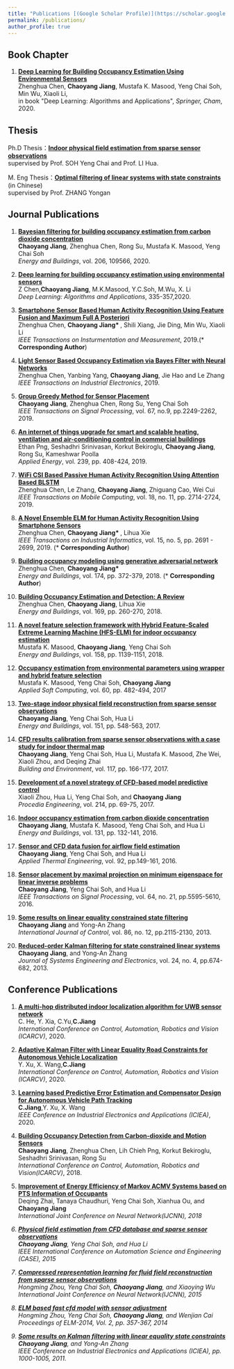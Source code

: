 ```yaml
---
title: "Publications [(Google Scholar Profile)](https://scholar.google.com/citations?hl=en&user=0-T9nE0AAAAJ)"
permalink: /publications/
author_profile: true
---
```


## Book Chapter
1. <b>[Deep Learning for Building Occupancy Estimation Using Environmental Sensors](https://link.springer.com/chapter/10.1007/978-3-030-31760-7_11)</b> <br> 
Zhenghua Chen, <b>Chaoyang Jiang</b>, Mustafa K. Masood, Yeng Chai Soh, Min Wu, Xiaoli Li,<br> in book
"Deep Learning: Algorithms and Applications", <i>Springer, Cham</i>, 2020.

## Thesis
Ph.D Thesis：<b>[Indoor physical field estimation from sparse sensor observations](https://dr.ntu.edu.sg/handle/10356/72572)</b><br>
                supervised by Prof. SOH Yeng Chai and Prof. LI Hua.

M. Eng Thesis：<b>[Optimal filtering of linear systems with state constraints](http://www.wanfangdata.com.cn/details/detail.do?_type=degree&id=D262398#)</b> (in Chinese)<br>
                  supervised by Prof. ZHANG Yongan
  
## Journal Publications
1. <b>[Bayesian filtering for building occupancy estimation from carbon dioxide concentration](https://www.sciencedirect.com/science/article/pii/S0378778819312721)</b> <br>
<b>Chaoyang Jiang</b>, Zhenghua Chen, Rong Su,  Mustafa K. Masood, Yeng Chai Soh<br>
<i>Energy and Buildings</i>, vol. 206, 109566, 2020.


1. <b>[Deep learning for building occupancy estimation using environmental sensors](https://sc.panda321.com/citations?view_op=view_citation&hl=zh-CN&user=0-T9nE0AAAAJ&sortby=pubdate&citation_for_view=0-T9nE0AAAAJ:q3CdL3IzO_QC)</b> <br>
Z Chen,<b>Chaoyang Jiang</b>, M.K.Masood, Y.C.Soh, M.Wu, X. Li<br>
<i>Deep Learning: Algorithms and Applications</i>, 335-357,2020.


1. <b>[Smartphone Sensor Based Human Activity Recognition Using Feature Fusion and Maximum Full A Posteriori](https://ieeexplore.ieee.org/document/8856227)</b> <br>
Zhenghua Chen, <b>Chaoyang Jiang* </b>, Shili Xiang, Jie Ding, Min Wu, Xiaoli Li<br>
<i>IEEE Transactions on Insturmentation and Measurement</i>, 2019.(* <b>Corresponding Author</b>)


1. <b>[Light Sensor Based Occupancy Estimation via Bayes Filter with Neural Networks](https://ieeexplore.ieee.org/document/8798996)</b> <br> 
Zhenghua Chen, Yanbing Yang, <b>Chaoyang Jiang</b>, Jie Hao and Le Zhang<br>
<i>IEEE Transactions on Industrial Electronics</i>, 2019.


1. <b>[Group Greedy Method for Sensor Placement](https://ieeexplore.ieee.org/abstract/document/8658116)</b> <br> 
<b>Chaoyang Jiang</b>, Zhenghua Chen, Rong Su, Yeng Chai Soh<br>
<i>IEEE Transactions on Signal Processing</i>, vol. 67, no.9, pp.2249-2262, 2019.

1. <b>[An internet of things upgrade for smart and scalable heating, ventilation and air-conditioning control in commercial buildings](https://www.sciencedirect.com/science/article/pii/S0306261919302582)</b> <br> 
Ethan Png, Seshadhri Srinivasan, Korkut Bekiroglu, <b>Chaoyang Jiang</b>, Rong Su, Kameshwar Poolla<br>
<i>Applied Energy</i>, vol. 239, pp. 408-424, 2019.

1. <b>[WiFi CSI Based Passive Human Activity Recognition Using Attention Based BLSTM](https://ieeexplore.ieee.org/abstract/document/8514811)</b> <br> 
Zhenghua Chen, Le Zhang, <b>Chaoyang Jiang</b>, Zhiguang Cao, Wei Cui<br>
<i>IEEE Transactions on Mobile Computing</i>, vol. 18, no. 11, pp. 2714-2724, 2019. 

1. <b>[A Novel Ensemble ELM for Human Activity Recognition Using Smartphone Sensors](https://ieeexplore.ieee.org/abstract/document/8462779)</b> <br> 
Zhenghua Chen, <b>Chaoyang Jiang* </b>, Lihua Xie<br>
<i>IEEE Transactions on Industrial Informatics</i>, vol. 15, no. 5, pp. 2691 - 2699, 2019. (* <b>Corresponding Author</b>)


1. <b>[Building occupancy modeling using generative adversarial network](https://www.sciencedirect.com/science/article/pii/S0378778818310831)</b> <br> 
Zhenghua Chen, <b>Chaoyang Jiang* </b><br>
<i>Energy and Buildings</i>, vol. 174, pp. 372-379, 2018. (* <b>Corresponding Author</b>)

1. <b>[Building Occupancy Estimation and Detection: A Review](https://www.sciencedirect.com/science/article/pii/S0378778818301506)</b> <br> 
Zhenghua Chen, <b>Chaoyang Jiang</b>, Lihua Xie<br>
<i>Energy and Buildings</i>, vol. 169, pp. 260-270, 2018.

1. <b>[A novel feature selection framework with Hybrid Feature-Scaled Extreme Learning Machine (HFS-ELM) for indoor occupancy estimation](https://www.sciencedirect.com/science/article/pii/S0378778817300798)</b> <br> 
Mustafa K. Masood, <b>Chaoyang Jiang</b>, Yeng Chai Soh<br>
<i>Energy and Buildings</i>, vol. 158, pp. 1139-1151, 2018.

1. <b>[Occupancy estimation from environmental parameters using wrapper and hybrid feature selection](https://www.sciencedirect.com/science/article/pii/S1568494617304040)</b> <br> 
Mustafa K. Masood,  Yeng Chai Soh, <b>Chaoyang Jiang</b> <br>
<i>Applied Soft Computing</i>, vol. 60, pp. 482-494, 2017

1. <b>[Two-stage indoor physical field reconstruction from sparse sensor observations](https://www.sciencedirect.com/science/article/pii/S0378778817311507)</b> <br> 
<b>Chaoyang Jiang</b>, Yeng Chai Soh, Hua Li<br>
<i>Energy and Buildings</i>, vol. 151, pp. 548-563, 2017.

1. <b>[CFD results calibration from sparse sensor observations with a case study for indoor thermal map](https://www.sciencedirect.com/science/article/pii/S0360132317300677)</b> <br> 
<b>Chaoyang Jiang</b>, Yeng Chai Soh, Hua Li, Mustafa K. Masood, Zhe Wei, Xiaoli Zhou, and Deqing Zhai<br>
<i>Building and Environment</i>, vol. 117, pp. 166-177, 2017.

1. <b>[Development of a novel strategy of CFD-based model predictive control](https://www.sciencedirect.com/science/article/pii/S1877705817333660)</b> <br> 
Xiaoli Zhou, Hua Li, Yeng Chai Soh, and <b>Chaoyang Jiang</b><br>
<i>Procedia Engineering</i>, vol. 214, pp. 69-75, 2017.

1. <b>[Indoor occupancy estimation from carbon dioxide concentration](https://www.sciencedirect.com/science/article/pii/S0378778816308027)</b> <br> 
<b>Chaoyang Jiang</b>, Mustafa K. Masood, Yeng Chai Soh, and Hua Li<br>
<i>Energy and Buildings</i>, vol. 131, pp. 132-141, 2016.

1. <b>[Sensor and CFD data fusion for airflow field estimation](https://www.sciencedirect.com/science/article/pii/S1359431115010030)</b> <br> 
<b>Chaoyang Jiang</b>, Yeng Chai Soh, and Hua Li<br>
<i>Applied Thermal Engineering</i>, vol. 92, pp.149-161, 2016.

1. <b>[Sensor placement by maximal projection on minimum eigenspace for linear inverse problems](https://ieeexplore.ieee.org/abstract/document/7480383)</b> <br> 
<b>Chaoyang Jiang</b>, Yeng Chai Soh, and Hua Li<br>
<i>IEEE Transactions on Signal Processing</i>, vol. 64, no. 21, pp.5595-5610, 2016.

1. <b>[Some results on linear equality constrained state filtering](https://www.tandfonline.com/doi/full/10.1080/00207179.2013.801565)</b> <br> 
<b>Chaoyang Jiang</b> and Yong-An Zhang<br>
<i>International Journal of Control</i>, vol. 86, no. 12, pp.2115-2130, 2013.

1. <b>[Reduced-order Kalman filtering for state constrained linear systems](https://www.researchgate.net/publication/260650962_Reduced-order_Kalman_filtering_for_state_constrained_linear_systems)</b> <br> 
<b>Chaoyang Jiang</b>, and Yong-An Zhang<br>
<i>Journal of Systems Engineering and Electronics</i>, vol. 24, no. 4, pp.674-682, 2013.

## Conference Publications

1. <b>[A multi-hop distributed indoor localization algorithm for UWB sensor network ](https://ieeexplore.ieee.org/abstract/document/9305442)</b><br>
   C. He, Y. Xia, C.Yu,<b>C.Jiang</b><br>
<i>International Conference on Control, Automation, Robotics and Vision (ICARCV)</i>, 2020.

1. <b>[Adaptive Kalman Filter with Linear Equality Road Constraints for Autonomous Vehicle Localization](https://sc.panda321.com/citations?view_op=view_citation&hl=zh-CN&user=0-T9nE0AAAAJ&sortby=pubdate&citation_for_view=0-T9nE0AAAAJ:0N-VGjzr574C)</b><br>
   Y. Xu, X. Wang,<b>C.Jiang</b><br>
<i>International Conference on Control, Automation, Robotics and Vision (ICARCV)</i>, 2020.

1. <b>[Learning based Predictive Error Estimation and Compensator Design for Autonomous Vehicle Path Tracking](https://sc.panda321.com/citations?view_op=view_citation&hl=zh-CN&user=0-T9nE0AAAAJ&sortby=pubdate&citation_for_view=0-T9nE0AAAAJ:Ug5p-4gJ2f0C)</b><br>
   <b>C.Jiang</b>,Y. Xu, X. Wang<br>
<i>IEEE Conference on Industrial Electronics and Applications (ICIEA)</i>, 2020.

1. <b>[Building Occupancy Detection from Carbon-dioxide and Motion Sensors](https://ieeexplore.ieee.org/abstract/document/8581229)</b><br>
<b>Chaoyang Jiang</b>, Zhenghua Chen, Lih Chieh Png, Korkut Bekiroglu, Seshadhri Srinivasan, Rong Su<br>
<i>International Conference on Control,  Automation, Robotics and Vision(ICARCV)</i>, 2018.

1. <b>[Improvement of Energy Efficiency of Markov ACMV Systems based on PTS Information of Occupants](https://ieeexplore.ieee.org/abstract/document/8489214/)</b><br>
Deqing Zhai, Tanaya Chaudhuri, Yeng Chai Soh, Xianhua Ou, and <b>Chaoyang Jiang</b><br>
<i> International Joint Conference on Neural Network(IJCNN), 2018

1. <b>[Physical field estimation from CFD database and sparse sensor observations](https://ieeexplore.ieee.org/abstract/document/7294277/)</b><br>
<b>Chaoyang Jiang</b>, Yeng Chai Soh, and Hua Li<br>
<i>IEEE International Conference on Automation Science and Engineering (CASE)</i>, 2015

1. <b>[Compressed representation learning for fluid field reconstruction from sparse sensor observations](https://ieeexplore.ieee.org/abstract/document/7280519/)</b><br>
Hongming Zhou, Yeng Chai Soh, <b>Chaoyang Jiang</b>, and Xiaoying Wu<br>
<i> International Joint Conference on Neural Network(IJCNN)<i>, 2015

1. <b>[ELM based fast cfd model with sensor adjustment](https://link.springer.com/chapter/10.1007/978-3-319-14066-7_34)</b><br>
Hongming Zhou, Yeng Chai Soh, <b>Chaoyang Jiang</b>, and Wenjian Cai<br>
<i> Proceedings of ELM-2014<i>, Vol. 2, pp. 357-367, 2014

1. <b>[Some results on Kalman filtering with linear equality state constraints](https://ieeexplore.ieee.org/abstract/document/5975734/)</b><br>
<b>Chaoyang Jiang</b>, and Yong-An Zhang<br>
<i> IEEE Conference on Industrial Electronics and Applications (ICIEA),</i> pp. 1000-1005, 2011.
